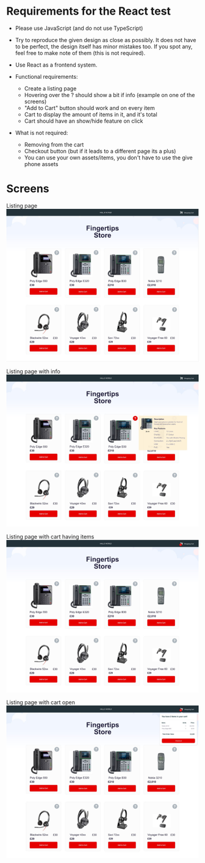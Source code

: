 # Requirements for the React test

- Please use JavaScript (and do not use TypeScript)

- Try to reproduce the given design as close as possibly. It does not have to be perfect, the design itself has minor mistakes too. If you spot any, feel free to make note of them (this is not required). 

- Use React as a frontend system.

- Functional requirements:
  - Create a listing page
  - Hovering over the ? should show a bit if info (example on one of the screens)
  - "Add to Cart" button should work and on every item
  - Cart to display the amount of items in it, and it's total
  - Cart should have an show/hide feature on click

- What is not required:
  - Removing from the cart
  - Checkout button (but if it leads to a different page its a plus)
  - You can use your own assets/items, you don't have to use the give phone assets

# Screens

Listing page
![Listing Page](screen-listing.jpg?raw=true)

Listing page with info
![Listing page with info](screen-with-info.jpg?raw=true)

Listing page with cart having items
![Listing Page](screen-cart.jpg?raw=true)

Listing page with cart open
![Listing Page](screen-cart-open.jpg?raw=true)
